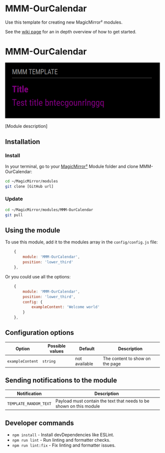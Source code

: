 # MMM-OurCalendar
Use this template for creating new MagicMirror² modules.

See the [wiki page](https://github.com/Dennis-Rosenbaum/MMM-OurCalendar/wiki) for an in depth overview of how to get started.

# MMM-OurCalendar

![Example of MMM-OurCalendar](./example_1.png)

[Module description]

## Installation

### Install

In your terminal, go to your [MagicMirror²][mm] Module folder and clone MMM-OurCalendar:

```bash
cd ~/MagicMirror/modules
git clone [GitHub url]
```

### Update

```bash
cd ~/MagicMirror/modules/MMM-OurCalendar
git pull
```

## Using the module

To use this module, add it to the modules array in the `config/config.js` file:

```js
    {
        module: 'MMM-OurCalendar',
        position: 'lower_third'
    },
```

Or you could use all the options:

```js
    {
        module: 'MMM-OurCalendar',
        position: 'lower_third',
        config: {
            exampleContent: 'Welcome world'
        }
    },
```

## Configuration options

Option|Possible values|Default|Description
------|------|------|-----------
`exampleContent`|`string`|not available|The content to show on the page

## Sending notifications to the module

Notification|Description
------|-----------
`TEMPLATE_RANDOM_TEXT`|Payload must contain the text that needs to be shown on this module

## Developer commands

- `npm install` - Install devDependencies like ESLint.
- `npm run lint` - Run linting and formatter checks.
- `npm run lint:fix` - Fix linting and formatter issues.

[mm]: https://github.com/MagicMirrorOrg/MagicMirror
